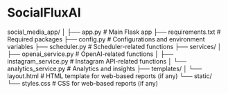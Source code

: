 # SocialFluxAI

social_media_app/
│
├── app.py                 # Main Flask app
├── requirements.txt       # Required packages
├── config.py              # Configurations and environment variables
├── scheduler.py           # Scheduler-related functions
├── services/
│   ├── openai_service.py  # OpenAI-related functions
│   ├── instagram_service.py  # Instagram API-related functions
│   └── analytics_service.py  # Analytics and insights
├── templates/
│   └── layout.html        # HTML template for web-based reports (if any)
└── static/
    └── styles.css         # CSS for web-based reports (if any)
